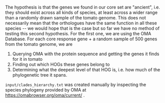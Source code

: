 The hypothesis is that the genes we found in our core set are "ancient", i.e. they should exist across all kinds of species, at least across a wider range than a randomly drawn sample of the tomato genome.
This does not necessarily mean that the orthologues have the same function in all these species -- we would hope that is the case but so far we have no method of testing this second hypothesis.
For the first one, we are using the OMA Database. For each core response gene + a random sample of 500 genes from the tomato genome, we are

1. Querying OMA with the protein sequence and getting the genes it finds for it in tomato
2. Finding out which HOGs these genes belong to
3. Determining what the deepest level of that HOG is, i.e. how much of the phylogenetic tree it spans.

`input/clades_hierarchy.txt` was created manually by inspecting the species phylogeny provided by OMA at https://omabrowser.org/oma/current/ .
